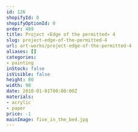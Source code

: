 ```yaml
---
id: 126
shopifyId: 0
shopifyOptionId: 0
order: 489
title: Project «Edge of the permitted» 4
slug: project-edge-of-the-permitted-4
url: art-works/project-edge-of-the-permitted-4
aliases: []
categories:
- painting
inStock: false
isVisible: false
height: 80
width: 90
date: 2010-01-01T00:00:00Z
materials:
- acrylic
- paper
price: -1
mainImage: five_in_the_bed.jpg
---
```

